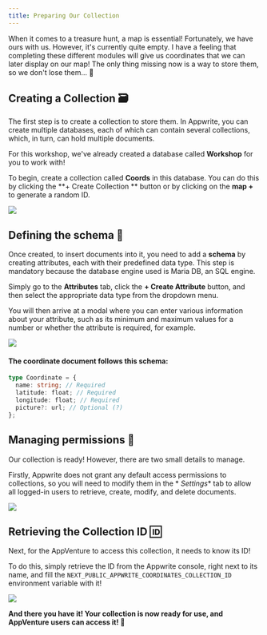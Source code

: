 ```yaml
---
title: Preparing Our Collection
---
```


<Documentation link="https://appwrite.io/docs/products/databases/quick-start"></Documentation>

<Hero
title="Let's Prepare Our Collection 💾"
image="/assets/workshop/database/database.jpg"
description="After a bit of walking, we quickly reach a corner of the forest that's a bit more pristine; it's exactly
what we needed to start working and create our own collection! 🌳"
/>

When it comes to a treasure hunt, a map is essential! Fortunately, we have ours with us. However, it's currently quite
empty. I have a feeling that completing these different modules will give us coordinates that we can later display on
our map! The only thing missing now is a way to store them, so we don't lose them... 📍

## Creating a Collection 🗃️

The first step is to create a collection to store them.
In Appwrite, you can create multiple databases, each of which can contain several collections, which, in turn, can hold
multiple documents.

For this workshop, we've already created a database called **Workshop** for you to work with!

To begin, create a collection called **Coords** in this database. You can do this by clicking the **+ Create Collection
** button or by clicking on the **map +** to generate a random ID.

<Image src="/assets/workshop/database/collectionModal.png" imageAlt="Collection Creation Modal" withSpacing ></Image>

## Defining the schema 📄

Once created, to insert documents into it, you need to add a **schema** by creating attributes, each with their
predefined data type. This step is mandatory because the database engine used is Maria DB, an SQL engine.

Simply go to the **Attributes** tab, click the **+ Create Attribute** button, and then select the appropriate data type
from the dropdown menu.

You will then arrive at a modal where you can enter various information about your attribute, such as its minimum and
maximum values for a number or whether the attribute is required, for example.

<Image src="/assets/workshop/database/attributeModal.png" imageAlt="Attribute Creation Modal" withSpacing ></Image>

#### The coordinate document follows this schema:

```ts
type Coordinate = {
  name: string; // Required
  latitude: float; // Required
  longitude: float; // Required
  picture?: url; // Optional (?)
};
```

## Managing permissions 🔑

Our collection is ready! However, there are two small details to manage.

Firstly, Appwrite does not grant any default access permissions to collections, so you will need to modify them in the *
*Settings** tab to allow all logged-in users to retrieve, create, modify, and delete documents.

<Image src="/assets/workshop/database/permission.png" imageAlt="Collection Permission" withSpacing ></Image>

## Retrieving the Collection ID 🆔

Next, for the AppVenture to access this collection, it needs to know its ID!

To do this, simply retrieve the ID from the Appwrite console, right next to its name, and fill
the `NEXT_PUBLIC_APPWRITE_COORDINATES_COLLECTION_ID` environment variable with it!

<Image src="/assets/workshop/database/idCollection.png" imageAlt="Collection Identifier" withSpacing ></Image>

**And there you have it! Your collection is now ready for use, and AppVenture users can access it! 🎉**
